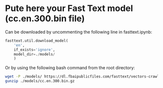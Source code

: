 # Pute here your Fast Text model (cc.en.300.bin file)

Can be downloaded by uncommenting the following line in fasttext.ipynb:
```python
fasttext.util.download_model(
    'en', 
    if_exists='ignore', 
    model_dir=./models/
    )
```

Or by using the following bash command from the root directory:
```bash
wget -P ./models/ https://dl.fbaipublicfiles.com/fasttext/vectors-crawl/cc.en.300.bin.gz
gunzip ./models/cc.en.300.bin.gz
```